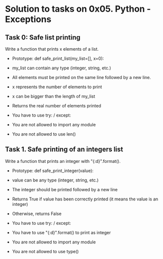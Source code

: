 # Solution to tasks on 0x05. Python - Exceptions



## Task 0:  Safe list printing

Write a function that prints x elements of a list.



- Prototype: def safe_print_list(my_list=[], x=0):

- my_list can contain any type (integer, string, etc.)

- All elements must be printed on the same line followed by a new line.

- x represents the number of elements to print

- x can be bigger than the length of my_list

- Returns the real number of elements printed

- You have to use try: / except:

- You are not allowed to import any module

- You are not allowed to use len()



## Task 1. Safe printing of an integers list

Write a function that prints an integer with "{:d}".format().



- Prototype: def safe_print_integer(value):

- value can be any type (integer, string, etc.)

- The integer should be printed followed by a new line

- Returns True if value has been correctly printed (it means the value is an integer)

- Otherwise, returns False

- You have to use try: / except:

- You have to use "{:d}".format() to print as integer

- You are not allowed to import any module

- You are not allowed to use type()
